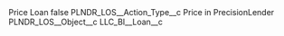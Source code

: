 <?xml version="1.0" encoding="UTF-8"?>
<CustomMetadata xmlns="http://soap.sforce.com/2006/04/metadata" xmlns:xsi="http://www.w3.org/2001/XMLSchema-instance" xmlns:xsd="http://www.w3.org/2001/XMLSchema">
    <label>Price Loan</label>
    <protected>false</protected>
    <values>
        <field>PLNDR_LOS__Action_Type__c</field>
        <value xsi:type="xsd:string">Price in PrecisionLender</value>
    </values>
    <values>
        <field>PLNDR_LOS__Object__c</field>
        <value xsi:type="xsd:string">LLC_BI__Loan__c</value>
    </values>
</CustomMetadata>
